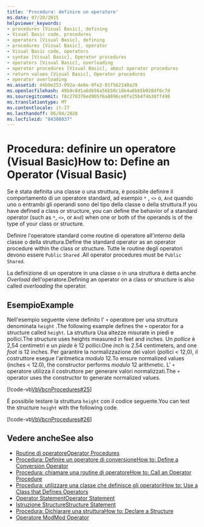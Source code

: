 ```yaml
---
title: 'Procedura: definire un operatore'
ms.date: 07/20/2015
helpviewer_keywords:
- procedures [Visual Basic], defining
- Visual Basic code, procedures
- operators [Visual Basic], defining
- procedures [Visual Basic], operator
- Visual Basic code, operators
- syntax [Visual Basic], Operator procedures
- operators [Visual Basic], overloading
- operator procedures [Visual Basic], about operator procedures
- return values [Visual Basic], Operator procedures
- operator overloading
ms.assetid: d4b0e253-092a-4e6e-9fe2-01f562140a29
ms.openlocfilehash: 49b9c8d1a6db56a56b50c16b4a6bb5b928df6c7d
ms.sourcegitcommit: f8c270376ed905f6a8896ce0fe25b4f4b38ff498
ms.translationtype: MT
ms.contentlocale: it-IT
ms.lasthandoff: 06/04/2020
ms.locfileid: "84388037"
---
```

# <a name="how-to-define-an-operator-visual-basic"></a><span data-ttu-id="f8d8a-102">Procedura: definire un operatore (Visual Basic)</span><span class="sxs-lookup"><span data-stu-id="f8d8a-102">How to: Define an Operator (Visual Basic)</span></span>
<span data-ttu-id="f8d8a-103">Se è stata definita una classe o una struttura, è possibile definire il comportamento di un operatore standard, ad esempio `*` , `<>` o, `And` quando uno o entrambi gli operandi sono del tipo della classe o della struttura.</span><span class="sxs-lookup"><span data-stu-id="f8d8a-103">If you have defined a class or structure, you can define the behavior of a standard operator (such as `*`, `<>`, or `And`) when one or both of the operands is of the type of your class or structure.</span></span>  
  
 <span data-ttu-id="f8d8a-104">Definire l'operatore standard come routine di operatore all'interno della classe o della struttura.</span><span class="sxs-lookup"><span data-stu-id="f8d8a-104">Define the standard operator as an operator procedure within the class or structure.</span></span> <span data-ttu-id="f8d8a-105">Tutte le routine degli operatori devono essere `Public` `Shared` .</span><span class="sxs-lookup"><span data-stu-id="f8d8a-105">All operator procedures must be `Public` `Shared`.</span></span>  
  
 <span data-ttu-id="f8d8a-106">La definizione di un operatore in una classe o in una struttura è detta anche *Overload* dell'operatore.</span><span class="sxs-lookup"><span data-stu-id="f8d8a-106">Defining an operator on a class or structure is also called *overloading* the operator.</span></span>  
  
## <a name="example"></a><span data-ttu-id="f8d8a-107">Esempio</span><span class="sxs-lookup"><span data-stu-id="f8d8a-107">Example</span></span>  
 <span data-ttu-id="f8d8a-108">Nell'esempio seguente viene definito l' `+` operatore per una struttura denominata `height` .</span><span class="sxs-lookup"><span data-stu-id="f8d8a-108">The following example defines the `+` operator for a structure called `height`.</span></span> <span data-ttu-id="f8d8a-109">La struttura Usa altezze misurate in piedi e pollici.</span><span class="sxs-lookup"><span data-stu-id="f8d8a-109">The structure uses heights measured in feet and inches.</span></span> <span data-ttu-id="f8d8a-110">Un *pollice* è 2,54 centimetri e un *piede* è 12 pollici.</span><span class="sxs-lookup"><span data-stu-id="f8d8a-110">One *inch* is 2.54 centimeters, and one *foot* is 12 inches.</span></span> <span data-ttu-id="f8d8a-111">Per garantire la normalizzazione dei valori (pollici < 12,0), il costruttore esegue l'aritmetica *modulo* 12.</span><span class="sxs-lookup"><span data-stu-id="f8d8a-111">To ensure normalized values (inches < 12.0), the constructor performs *modulo* 12 arithmetic.</span></span> <span data-ttu-id="f8d8a-112">L' `+` operatore utilizza il costruttore per generare valori normalizzati.</span><span class="sxs-lookup"><span data-stu-id="f8d8a-112">The `+` operator uses the constructor to generate normalized values.</span></span>  
  
 [!code-vb[VbVbcnProcedures#25](~/samples/snippets/visualbasic/VS_Snippets_VBCSharp/VbVbcnProcedures/VB/Class1.vb#25)]  
  
 <span data-ttu-id="f8d8a-113">È possibile testare la struttura `height` con il codice seguente.</span><span class="sxs-lookup"><span data-stu-id="f8d8a-113">You can test the structure `height` with the following code.</span></span>  
  
 [!code-vb[VbVbcnProcedures#26](~/samples/snippets/visualbasic/VS_Snippets_VBCSharp/VbVbcnProcedures/VB/Class1.vb#26)]  

## <a name="see-also"></a><span data-ttu-id="f8d8a-114">Vedere anche</span><span class="sxs-lookup"><span data-stu-id="f8d8a-114">See also</span></span>

- [<span data-ttu-id="f8d8a-115">Routine di operatore</span><span class="sxs-lookup"><span data-stu-id="f8d8a-115">Operator Procedures</span></span>](./operator-procedures.md)
- [<span data-ttu-id="f8d8a-116">Procedura: Definire un operatore di conversione</span><span class="sxs-lookup"><span data-stu-id="f8d8a-116">How to: Define a Conversion Operator</span></span>](./how-to-define-a-conversion-operator.md)
- [<span data-ttu-id="f8d8a-117">Procedura: chiamare una routine di operatore</span><span class="sxs-lookup"><span data-stu-id="f8d8a-117">How to: Call an Operator Procedure</span></span>](./how-to-call-an-operator-procedure.md)
- [<span data-ttu-id="f8d8a-118">Procedura: utilizzare una classe che definisce gli operatori</span><span class="sxs-lookup"><span data-stu-id="f8d8a-118">How to: Use a Class that Defines Operators</span></span>](./how-to-use-a-class-that-defines-operators.md)
- [<span data-ttu-id="f8d8a-119">Operator Statement</span><span class="sxs-lookup"><span data-stu-id="f8d8a-119">Operator Statement</span></span>](../../../language-reference/statements/operator-statement.md)
- [<span data-ttu-id="f8d8a-120">Istruzione Structure</span><span class="sxs-lookup"><span data-stu-id="f8d8a-120">Structure Statement</span></span>](../../../language-reference/statements/structure-statement.md)
- [<span data-ttu-id="f8d8a-121">Procedura: Dichiarare una struttura</span><span class="sxs-lookup"><span data-stu-id="f8d8a-121">How to: Declare a Structure</span></span>](../data-types/how-to-declare-a-structure.md)
- [<span data-ttu-id="f8d8a-122">Operatore Mod</span><span class="sxs-lookup"><span data-stu-id="f8d8a-122">Mod Operator</span></span>](../../../language-reference/operators/mod-operator.md)

